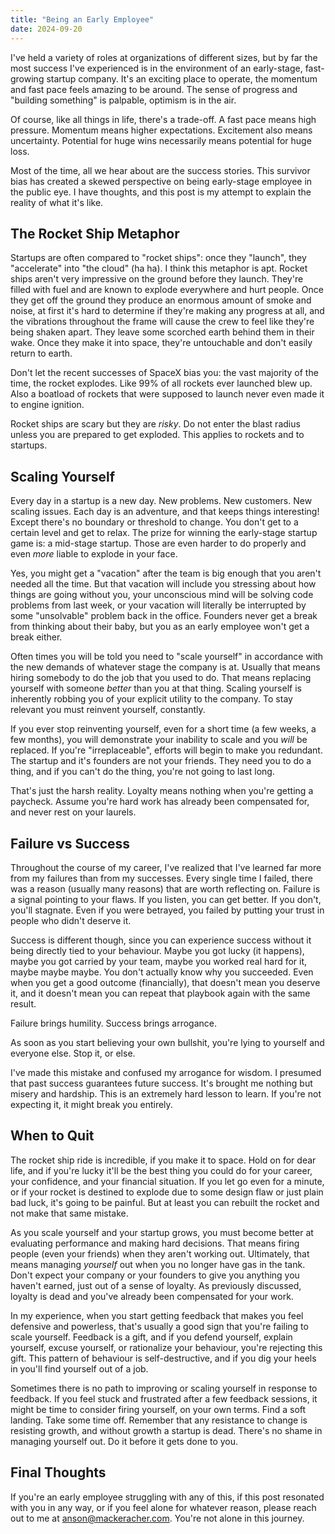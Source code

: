 ```yaml
---
title: "Being an Early Employee"
date: 2024-09-20
---
```


I've held a variety of roles at organizations of different sizes, but by far the most success I've experienced is in the environment of an early-stage, fast-growing startup company. It's an exciting place to operate, the momentum and fast pace feels amazing to be around. The sense of progress and "building something" is palpable, optimism is in the air.

Of course, like all things in life, there's a trade-off. A fast pace means high pressure. Momentum means higher expectations. Excitement also means uncertainty. Potential for huge wins necessarily means potential for huge loss.

Most of the time, all we hear about are the success stories. This survivor bias has created a skewed perspective on being early-stage employee in the public eye. I have thoughts, and this post is my attempt to explain the reality of what it's like.

## The Rocket Ship Metaphor

Startups are often compared to "rocket ships": once they "launch", they "accelerate" into "the cloud" (ha ha). I think this metaphor is apt. Rocket ships aren't very impressive on the ground before they launch. They're filled with fuel and are known to explode everywhere and hurt people. Once they get off the ground they produce an enormous amount of smoke and noise, at first it's hard to determine if they're making any progress at all, and the vibrations throughout the frame will cause the crew to feel like they're being shaken apart. They leave some scorched earth behind them in their wake. Once they make it into space, they're untouchable and don't easily return to earth.

Don't let the recent successes of SpaceX bias you: the vast majority of the time, the rocket explodes. Like 99% of all rockets ever launched blew up. Also a boatload of rockets that were supposed to launch never even made it to engine ignition.

Rocket ships are scary but they are *risky*. Do not enter the blast radius unless you are prepared to get exploded. This applies to rockets and to startups.

## Scaling Yourself

Every day in a startup is a new day. New problems. New customers. New scaling issues. Each day is an adventure, and that keeps things interesting! Except there's no boundary or threshold to change. You don't get to a certain level and get to relax. The prize for winning the early-stage startup game is: a mid-stage startup. Those are even harder to do properly and even *more* liable to explode in your face.

Yes, you might get a "vacation" after the team is big enough that you aren't needed all the time. But that vacation will include you stressing about how things are going without you, your unconscious mind will be solving code problems from last week, or your vacation will literally be interrupted by some "unsolvable" problem back in the office. Founders never get a break from thinking about their baby, but you as an early employee won't get a break either.

Often times you will be told you need to "scale yourself" in accordance with the new demands of whatever stage the company is at. Usually that means hiring somebody to do the job that you used to do. That means replacing yourself with someone *better* than you at that thing. Scaling yourself is inherently robbing you of your explicit utility to the company. To stay relevant you must reinvent yourself, constantly.

If you ever stop reinventing yourself, even for a short time (a few weeks, a few months), you will demonstrate your inability to scale and you *will* be replaced. If you're "irreplaceable", efforts will begin to make you redundant. The startup and it's founders are not your friends. They need you to do a thing, and if you can't do the thing, you're not going to last long.

That's just the harsh reality. Loyalty means nothing when you're getting a paycheck. Assume you're hard work has already been compensated for, and never rest on your laurels.

## Failure vs Success

Throughout the course of my career, I've realized that I've learned far more from my failures than from my successes. Every single time I failed, there was a reason (usually many reasons) that are worth reflecting on. Failure is a signal pointing to your flaws. If you listen, you can get better. If you don't, you'll stagnate. Even if you were betrayed, you failed by putting your trust in people who didn't deserve it.

Success is different though, since you can experience success without it being directly tied to your behaviour. Maybe you got lucky (it happens), maybe you got carried by your team, maybe you worked real hard for it, maybe maybe maybe. You don't actually know why you succeeded. Even when you get a good outcome (financially), that doesn't mean you deserve it, and it doesn't mean you can repeat that playbook again with the same result.

Failure brings humility. Success brings arrogance.

As soon as you start believing your own bullshit, you're lying to yourself and everyone else. Stop it, or else.

I've made this mistake and confused my arrogance for wisdom. I presumed that past success guarantees future success. It's brought me nothing but misery and hardship. This is an extremely hard lesson to learn. If you're not expecting it, it might break you entirely.

## When to Quit

The rocket ship ride is incredible, if you make it to space. Hold on for dear life, and if you're lucky it'll be the best thing you could do for your career, your confidence, and your financial situation. If you let go even for a minute, or if your rocket is destined to explode due to some design flaw or just plain bad luck, it's going to be painful. But at least you can rebuilt the rocket and not make that same mistake.

As you scale yourself and your startup grows, you must become better at evaluating performance and making hard decisions. That means firing people (even your friends) when they aren't working out. Ultimately, that means managing *yourself* out when you no longer have gas in the tank. Don't expect your company or your founders to give you anything you haven't earned, just out of a sense of loyalty. As previously discussed, loyalty is dead and you've already been compensated for your work.

In my experience, when you start getting feedback that makes you feel defensive and powerless, that's usually a good sign that you're failing to scale yourself. Feedback is a gift, and if you defend yourself, explain yourself, excuse yourself, or rationalize your behaviour, you're rejecting this gift. This pattern of behaviour is self-destructive, and if you dig your heels in you'll find yourself out of a job.

Sometimes there is no path to improving or scaling yourself in response to feedback. If you feel stuck and frustrated after a few feedback sessions, it might be time to consider firing yourself, on your own terms. Find a soft landing. Take some time off. Remember that any resistance to change is resisting growth, and without growth a startup is dead. There's no shame in managing yourself out. Do it before it gets done to you.

## Final Thoughts

If you're an early employee struggling with any of this, if this post resonated with you in any way, or if you feel alone for whatever reason, please reach out to me at anson@mackeracher.com. You're not alone in this journey.
